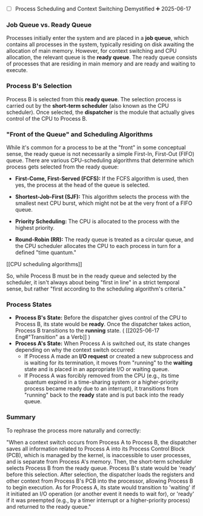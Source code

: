 
- [ ] Process Scheduling and Context Switching Demystified ➕ 2025-06-17 


### Job Queue vs. Ready Queue

Processes initially enter the system and are placed in a **job queue**, which contains all processes in the system, typically residing on disk awaiting the allocation of main memory. However, for context switching and CPU allocation, the relevant queue is the **ready queue**. The ready queue consists of processes that are residing in main memory and are ready and waiting to execute.

### Process B's Selection

Process B is selected from this **ready queue**. The selection process is carried out by the **short-term scheduler** (also known as the CPU scheduler). Once selected, the **dispatcher** is the module that actually gives control of the CPU to Process B.

### "Front of the Queue" and Scheduling Algorithms

While it's common for a process to be at the "front" in some conceptual sense, the ready queue is not necessarily a simple First-In, First-Out (FIFO) queue. There are various CPU-scheduling algorithms that determine which process gets selected from the ready queue:

- **First-Come, First-Served (FCFS):** If the FCFS algorithm is used, then yes, the process at the head of the queue is selected.
    
- **Shortest-Job-First (SJF):** This algorithm selects the process with the smallest next CPU burst, which might not be at the very front of a FIFO queue.
    
- **Priority Scheduling:** The CPU is allocated to the process with the highest priority.
    
- **Round-Robin (RR):** The ready queue is treated as a circular queue, and the CPU scheduler allocates the CPU to each process in turn for a defined "time quantum."
    
[[CPU scheduling algorithms]]


So, while Process B must be in the ready queue and selected by the scheduler, it isn't always about being "first in line" in a strict temporal sense, but rather "first according to the scheduling algorithm's criteria."

### Process States

- **Process B's State:** Before the dispatcher gives control of the CPU to Process B, its state would be **ready**. Once the dispatcher takes action, Process B transitions to the **running** state. ( [[2025-06-17 Eng#"Transition" as a Verb]] )
- **Process A's State:** When Process A is switched out, its state changes depending on why the context switch occurred:
    - If Process A made an **I/O request** or created a new subprocess and is waiting for its termination, it moves from "running" to the **waiting** state and is placed in an appropriate I/O or waiting queue.
    - If Process A was forcibly removed from the CPU (e.g., its time quantum expired in a time-sharing system or a higher-priority process became ready due to an interrupt), it transitions from "running" back to the **ready** state and is put back into the ready queue.
        

### Summary

To rephrase the process more naturally and correctly:

"When a context switch occurs from Process A to Process B, the dispatcher saves all information related to Process A into its Process Control Block (PCB), which is managed by the kernel, is inaccessible to user processes, and is separate from Process A's memory. Then, the short-term scheduler selects Process B from the ready queue. Process B's state would be 'ready' before this selection. After selection, the dispatcher loads the registers and other context from Process B's PCB into the processor, allowing Process B to begin execution. As for Process A, its state would transition to 'waiting' if it initiated an I/O operation (or another event it needs to wait for), or 'ready' if it was preempted (e.g., by a timer interrupt or a higher-priority process) and returned to the ready queue."
